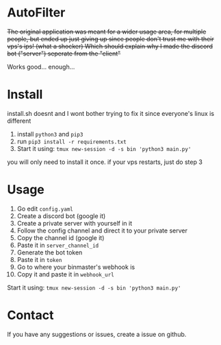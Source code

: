 # AutoFilter

~~The original application was meant for a wider usage area, for multiple people, but ended up just giving up since people don't trust me with their vps's ips! (what a shocker)
Which should explain why I made the discord bot ("server") seperate from the "client"~~

Works good... enough...

# Install
install.sh doesnt and I wont bother trying to fix it since everyone's linux is different

1. install `python3` and `pip3`
2. run `pip3 install -r requirements.txt`
3. Start it using: `tmux new-session -d -s bin 'python3 main.py'`

you will only need to install it once. if your vps restarts, just do step 3

# Usage
1. Go edit `config.yaml`
2. Create a discord bot (google it)
3. Create a private server with yourself in it
4. Follow the config channel and direct it to your private server
5. Copy the channel id (google it)
6. Paste it in `server_channel_id`
7. Generate the bot token
8. Paste it in `token`
9. Go to where your binmaster's webhook is
10. Copy it and paste it in `webhook_url`

Start it using: `tmux new-session -d -s bin 'python3 main.py'`

# Contact
If you have any suggestions or issues, create a issue on github.
